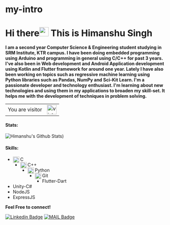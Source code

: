 # my-intro
# Hi there<img src="https://github.com/iamshubhamg/iamshubhamg/blob/master/Assests/Hi.gif" width="29px"> This is Himanshu Singh

**I am a second year Computer Science & Engineering student studying in SRM Institute, KTR campus. I have been doing embedded programming using Arduino and programming in general using C/C++  for past 3 years. I've also been in Web development and Android Application development using Kotlin and Flutter framework for around one year. Lately I have also been working on topics such as regressive machine learning using Python libraries such as Pandas, NumPy and Sci-Kit Learn. I'm a passionate developer and technology enthusiast. I'm learning about new technologies and using them in my applications to broaden my skill-set. It helps me with the development of techniques in problem solving.**

<table>
  <tr>
    <td>You are visitor</td>
    <td><img src="https://profile-counter.glitch.me/himanshusingh335/count.svg" alt="vistor count" height="30" /></td>
  </tr>
</table>

 #### Stats:
 ![Himanshu's Github Stats](https://github-readme-stats.vercel.app/api?username=himanshusingh335&count_private=true&show_icons=true&theme=dark&hide=contribs,issues))
#### Skills:
 * <img align="left" alt="C" width="20px" src="https://cdn.iconscout.com/icon/free/png-64/c-programming-569564.png" /> C 
 * <img align="left" alt="C++" width="20px" src="https://sdtimes.com/wp-content/uploads/2018/03/cpppp.png" /> C++
 * <img align="left" alt="Python" width="20px" src="https://cdn.iconscout.com/icon/free/png-64/python-14-569257.png" /> Python
 * <img align="left" alt="Git" width="20px" src="https://cdn.iconscout.com/icon/free/png-64/social-226-96741.png" /> Git
 * Flutter-Dart
 * Unity-C#
 * NodeJS
 * ExpressJS
 
 **Feel Free to connect!**


[![Linkedin Badge](https://img.shields.io/badge/-LinkedIn-blue?style=flat-square&logo=Linkedin&logoColor=white&link=https://www.linkedin.com/in/himanshu-singh-36bb721a2/)](https://www.linkedin.com/in/himanshu-singh-36bb721a2/)
[![MAIL Badge](https://img.shields.io/badge/-Gmail-c14438?style=flat-square&logo=Gmail&logoColor=white&link=mailto:himanshusingh335)](mailto:himanshusingh335@gmail.com)


